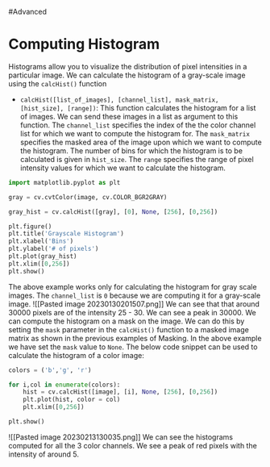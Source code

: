 #Advanced 
# Computing Histogram
Histograms allow you to visualize the distribution of pixel intensities in a particular image.
We can calculate the histogram of a gray-scale image using the `calcHist()` function
- `calcHist([list_of_images], [channel_list], mask_matrix, [hist_size], [range])`:
This function calculates the histogram for a list of images. We can send these images in a list as argument to this function. The `channel_list` specifies the index of the the color channel list for which we want to compute the histogram for. The `mask_matrix` specifies the masked area of the image upon which we want to compute the histogram. The number of bins for which the histogram is to be calculated is given in `hist_size`. The `range` specifies the range of pixel intensity values for which we want to calculate the histogram.
```python
import matplotlib.pyplot as plt

gray = cv.cvtColor(image, cv.COLOR_BGR2GRAY)

gray_hist = cv.calcHist([gray], [0], None, [256], [0,256])

plt.figure()
plt.title('Grayscale Histogram')
plt.xlabel('Bins')
plt.ylabel('# of pixels')
plt.plot(gray_hist)
plt.xlim([0,256])
plt.show()
```
The above example works only for calculating the histogram for gray scale images.
The `channel_list` is `0` because we are computing it for a gray-scale image.
![[Pasted image 20230130201507.png]]
We can see that that around 30000 pixels are of the intensity 25 - 30.
We can see a peak in 30000.
We can compute the histogram on a mask on the image.
We can do this by setting the `mask` parameter in the `calcHist()` function to a masked image matrix as shown in the previous examples of Masking.
In the above example we have set the `mask` value to `None`.
The below code snippet can be used to calculate the histogram of a color image:
```python
colors = ('b','g', 'r')

for i,col in enumerate(colors):
    hist = cv.calcHist([image], [i], None, [256], [0,256])
    plt.plot(hist, color = col)
    plt.xlim([0,256])

plt.show()
```
![[Pasted image 20230213130035.png]]
We can see the histograms computed for all the 3 color channels.
We see a peak of red pixels with the intensity of around 5.